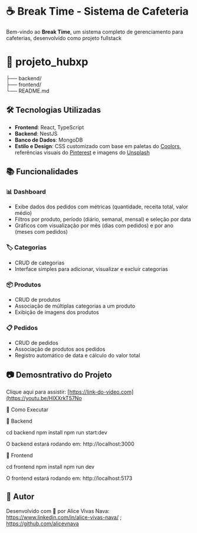 # ☕ Break Time - Sistema de Cafeteria

Bem-vindo ao **Break Time**, um sistema completo de gerenciamento para cafeterias, desenvolvido como projeto fullstack 

# 📁 projeto_hubxp
├── backend/       
├── frontend/        
└── README.md 
      
## 🛠️ Tecnologias Utilizadas

- **Frontend**: React, TypeScript
- **Backend**: NestJS
- **Banco de Dados**: MongoDB
- **Estilo e Design**: CSS customizado com base em paletas do [Coolors](https://coolors.co/), referências visuais do [Pinterest](https://pinterest.com) e imagens do [Unsplash](https://unsplash.com)

## 📚 Funcionalidades

### 📊 Dashboard
- Exibe dados dos pedidos com métricas (quantidade, receita total, valor médio)
- Filtros por produto, período (diário, semanal, mensal) e seleção por data
- Gráficos com visualização por mês (dias com pedidos) e por ano (meses com pedidos)

### 🏷️ Categorias
- CRUD de categorias
- Interface simples para adicionar, visualizar e excluir categorias

### 📦 Produtos
- CRUD de produtos
- Associação de múltiplas categorias a um produto
- Exibição de imagens dos produtos

### 📋 Pedidos
- CRUD de pedidos
- Associação de produtos aos pedidos
- Registro automático de data e cálculo do valor total

## 📷 Demosntrativo do Projeto
Clique aqui para assistir: [https://link-do-video.com](https://youtu.be/HlXXrkT57No

🚀 Como Executar

🔧 Backend

cd backend
npm install
npm run start:dev

O backend estará rodando em: http://localhost:3000

🎨 Frontend

cd frontend
npm install
npm run dev

O frontend estará rodando em: http://localhost:5173

## 🙌 Autor

Desenvolvido com 💙 por Alice Vivas Nava: https://www.linkedin.com/in/alice-vivas-nava/ ; https://github.com/alicevnava




